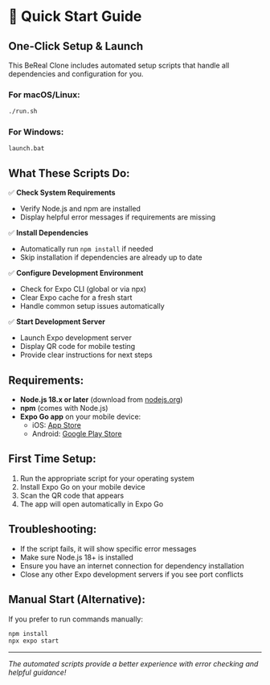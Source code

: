# 🚀 Quick Start Guide

## One-Click Setup & Launch

This BeReal Clone includes automated setup scripts that handle all dependencies and configuration for you.

### For macOS/Linux:
```bash
./run.sh
```

### For Windows:
```batch
launch.bat
```

## What These Scripts Do:

✅ **Check System Requirements**
- Verify Node.js and npm are installed
- Display helpful error messages if requirements are missing

✅ **Install Dependencies**
- Automatically run `npm install` if needed
- Skip installation if dependencies are already up to date

✅ **Configure Development Environment**
- Check for Expo CLI (global or via npx)
- Clear Expo cache for a fresh start
- Handle common setup issues automatically

✅ **Start Development Server**
- Launch Expo development server
- Display QR code for mobile testing
- Provide clear instructions for next steps

## Requirements:
- **Node.js 18.x or later** (download from [nodejs.org](https://nodejs.org/))
- **npm** (comes with Node.js)
- **Expo Go app** on your mobile device:
  - iOS: [App Store](https://apps.apple.com/app/expo-go/id982107779)
  - Android: [Google Play Store](https://play.google.com/store/apps/details?id=host.exp.exponent)

## First Time Setup:
1. Run the appropriate script for your operating system
2. Install Expo Go on your mobile device
3. Scan the QR code that appears
4. The app will open automatically in Expo Go

## Troubleshooting:
- If the script fails, it will show specific error messages
- Make sure Node.js 18+ is installed
- Ensure you have an internet connection for dependency installation
- Close any other Expo development servers if you see port conflicts

## Manual Start (Alternative):
If you prefer to run commands manually:
```bash
npm install
npx expo start
```

---
*The automated scripts provide a better experience with error checking and helpful guidance!*
